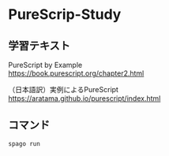 # PureScrip-Study

## 学習テキスト

PureScript by Example  
https://book.purescript.org/chapter2.html

（日本語訳）実例によるPureScript  
https://aratama.github.io/purescript/index.html

## コマンド

```
spago run  
```